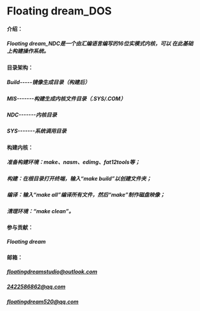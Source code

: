 # Floating dream_DOS
#### 介绍：
##### Floating dream_NDC是一个由汇编语言编写的16位实模式内核，可以 在此基础上构建操作系统。

#### 目录架构：
##### Build-----镜像生成目录（构建后）
##### MIS-------构建生成内核文件目录（.SYS/.COM） 
##### NDC-------内核目录 
##### SYS-------系统调用目录 

#### 构建内核： 
##### 准备构建环境：make、nasm、edimg、fat12tools等； 
##### 构建：在根目录打开终端，输入“make build”以创建文件夹； 
##### 编译：输入“make all”编译所有文件，然后“make”制作磁盘映像； 
##### 清理环境：“make clean”。

#### 参与贡献：

##### Floating dream

#### 邮箱：
##### floatingdreamstudio@outlook.com
##### 2422586862@qq.com
##### floatingdream520@qq.com
